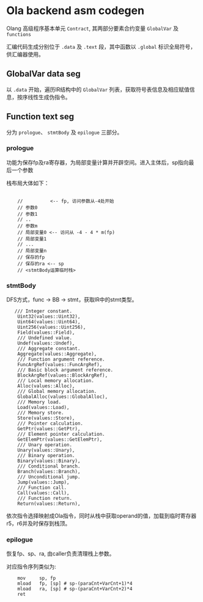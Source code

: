 # Ola backend asm codegen

Olang 高级程序基本单元 `Contract`, 其两部分要素合约变量 `GlobalVar` 及 `functions` 

汇编代码生成分别位于 `.data` 及 `.text` 段，其中函数以 `.global` 标识全局符号，供汇编器使用。

## GlobalVar data seg

以 `.data` 开始，遍历IR结构中的 `GlobalVar` 列表，获取符号表信息及相应赋值信息，按序线性生成伪指令。

## Function text seg

分为 `prologue`、 `stmtBody` 及 `epilogue` 三部分。

### prologue

功能为保存fp及ra寄存器，为局部变量计算并开辟空间。进入主体后，sp指向最后一个参数

栈布局大体如下：

```

    //          <-- fp, 访问参数从-4处开始
    // 参数0
    // 参数1
    // ..
    // 参数m
    // 局部变量0 <-- 访问从 -4 - 4 * m(fp)
    // 局部变量1
    // ...
    // 局部变量n
    // 保存的fp
    // 保存的ra <-- sp
    // <stmtBody运算临时栈>
```

### stmtBody

DFS方式，func -> BB -> stmt，获取IR中的stmt类型。

```
   /// Integer constant.
    Uint32(values::Uint32),
    Uint64(values::Uint64),
    Uint256(values::Uint256),
    Field(values::Field),
    /// Undefined value.
    Undef(values::Undef),
    /// Aggregate constant.
    Aggregate(values::Aggregate),
    /// Function argument reference.
    FuncArgRef(values::FuncArgRef),
    /// Basic block argument reference.
    BlockArgRef(values::BlockArgRef),
    /// Local memory allocation.
    Alloc(values::Alloc),
    /// Global memory allocation.
    GlobalAlloc(values::GlobalAlloc),
    /// Memory load.
    Load(values::Load),
    /// Memory store.
    Store(values::Store),
    /// Pointer calculation.
    GetPtr(values::GetPtr),
    /// Element pointer calculation.
    GetElemPtr(values::GetElemPtr),
    /// Unary operation.
    Unary(values::Unary),
    /// Binary operation.
    Binary(values::Binary),
    /// Conditional branch.
    Branch(values::Branch),
    /// Unconditional jump.
    Jump(values::Jump),
    /// Function call.
    Call(values::Call),
    /// Function return.
    Return(values::Return),
```

依次指令选择映射成Ola指令，同时从栈中获取operand的值，加载到临时寄存器r5，r6并及时保存到栈顶。

### epilogue

恢复fp、sp、ra, 由caller负责清理栈上参数。

对应指令序列类似为:

```
    mov     sp, fp
    mload   fp, [sp] # sp-(paraCnt+VarCnt+1)*4
    mload   ra, [sp] # sp-(paraCnt+VarCnt+2)*4
    ret

```
